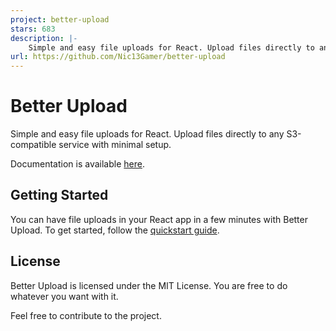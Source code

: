 ```yaml
---
project: better-upload
stars: 683
description: |-
    Simple and easy file uploads for React. Upload files directly to any S3-compatible service with minimal setup.
url: https://github.com/Nic13Gamer/better-upload
---
```


# Better Upload

Simple and easy file uploads for React. Upload files directly to any S3-compatible service with minimal setup.

Documentation is available [here](https://better-upload.com).

## Getting Started

You can have file uploads in your React app in a few minutes with Better Upload. To get started, follow the [quickstart guide](https://better-upload.com/docs/quickstart).

## License

Better Upload is licensed under the MIT License. You are free to do whatever you want with it.

Feel free to contribute to the project.

